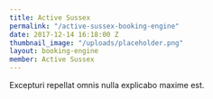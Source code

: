 ```yaml
---
title: Active Sussex
permalink: "/active-sussex-booking-engine"
date: 2017-12-14 16:18:00 Z
thumbnail_image: "/uploads/placeholder.png"
layout: booking-engine
member: Active Sussex
---
```


Excepturi repellat omnis nulla explicabo maxime est.

